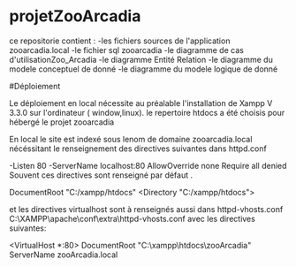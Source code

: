 
# projetZooArcadia

ce repositorie contient :
-les fichiers sources de l'application zooarcadia.local
-le fichier sql zooarcadia
-le diagramme de cas d'utilisationZoo_Arcadia
-le diagramme Entité Relation
-le diagramme du modele conceptuel de donné
-le diagramme du modele logique de donné

#Déploiement

Le déploiement en local nécessite au préalable l'installation de Xampp V 3.3.0
sur l'ordinateur ( window,linux).
le repertoire htdocs a été choisis pour hébergé le projet zooarcadia


En local le site est indexé sous lenom de domaine zooarcadia.local nécéssitant le
renseignement des directives suivantes dans httpd.conf

-Listen 80
-ServerName localhost:80
<Directory />
    AllowOverride none
    Require all denied
</Directory>
Souvent ces directives sont renseigné par défaut .

DocumentRoot "C:/xampp/htdocs"
<Directory "C:/xampp/htdocs">

et les directives virtualhost sont à renseignés aussi
dans httpd-vhosts.conf
C:\XAMPP\apache\conf\extra\httpd-vhosts.conf 
avec les directives suivantes:

<VirtualHost *:80>
DocumentRoot "C:\xampp\htdocs\zooArcadia"
ServerName zooArcadia.local
</VirtualHost>








